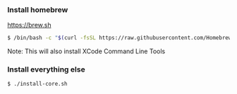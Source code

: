 ### Install homebrew

https://brew.sh

```bash
$ /bin/bash -c "$(curl -fsSL https://raw.githubusercontent.com/Homebrew/install/HEAD/install.sh)"
```

Note: This will also install XCode Command Line Tools

### Install everything else

```bash
$ ./install-core.sh
```
